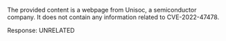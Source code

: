The provided content is a webpage from Unisoc, a semiconductor company. It does not contain any information related to CVE-2022-47478.

Response: UNRELATED